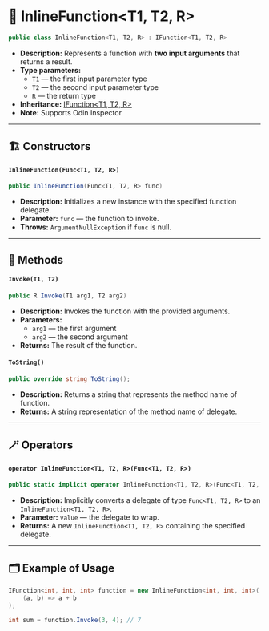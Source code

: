# 🧩 InlineFunction&lt;T1, T2, R&gt;

```csharp
public class InlineFunction<T1, T2, R> : IFunction<T1, T2, R>
```

- **Description:** Represents a function with <b>two input arguments</b> that returns a result.
- **Type parameters:**
    - `T1` — the first input parameter type
    - `T2` — the second input parameter type
    - `R` — the return type
- **Inheritance:** [IFunction&lt;T1, T2, R&gt;](IFunction%602.md)
- **Note:** Supports Odin Inspector

---

## 🏗️ Constructors

#### `InlineFunction(Func<T1, T2, R>)`

```csharp
public InlineFunction(Func<T1, T2, R> func)
```

- **Description:** Initializes a new instance with the specified function delegate.
- **Parameter:** `func` — the function to invoke.
- **Throws:** `ArgumentNullException` if `func` is null.

---

## 🏹 Methods

#### `Invoke(T1, T2)`

```csharp
public R Invoke(T1 arg1, T2 arg2)
```

- **Description:** Invokes the function with the provided arguments.
- **Parameters:**
    - `arg1` — the first argument
    - `arg2` — the second argument
- **Returns:** The result of the function.

#### `ToString()`

```csharp
public override string ToString();
```

- **Description:** Returns a string that represents the method name of function.
- **Returns:** A string representation of the method name of delegate.

---

## 🪄 Operators

#### `operator InlineFunction<T1, T2, R>(Func<T1, T2, R>)`

```csharp
public static implicit operator InlineFunction<T1, T2, R>(Func<T1, T2, R> value);
```

- **Description:** Implicitly converts a delegate of type `Func<T1, T2, R>` to an `InlineFunction<T1, T2, R>`.
- **Parameter:** `value` — the delegate to wrap.
- **Returns:** A new `InlineFunction<T1, T2, R>` containing the specified delegate.

---

## 🗂 Example of Usage

```csharp
IFunction<int, int, int> function = new InlineFunction<int, int, int>(
    (a, b) => a + b
);

int sum = function.Invoke(3, 4); // 7
```